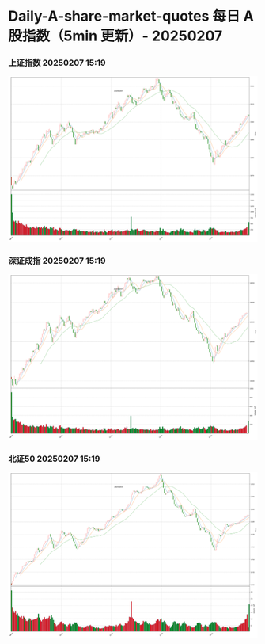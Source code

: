 
# Daily-A-share-market-quotes 每日 A 股指数（5min 更新）- 20250207

### 上证指数 20250207 15:19
![](./fig/2025/2/20250207-sh000001.png)

### 深证成指 20250207 15:19
![](./fig/2025/2/20250207-sz399001.png)

### 北证50 20250207 15:19
![](./fig/2025/2/20250207-bj899050.png)

